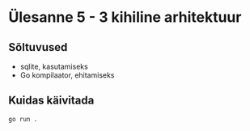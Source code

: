 # Ülesanne 5 - 3 kihiline arhitektuur

## Sõltuvused

- sqlite, kasutamiseks
- Go kompilaator, ehitamiseks

## Kuidas käivitada

```shell
go run .
```
